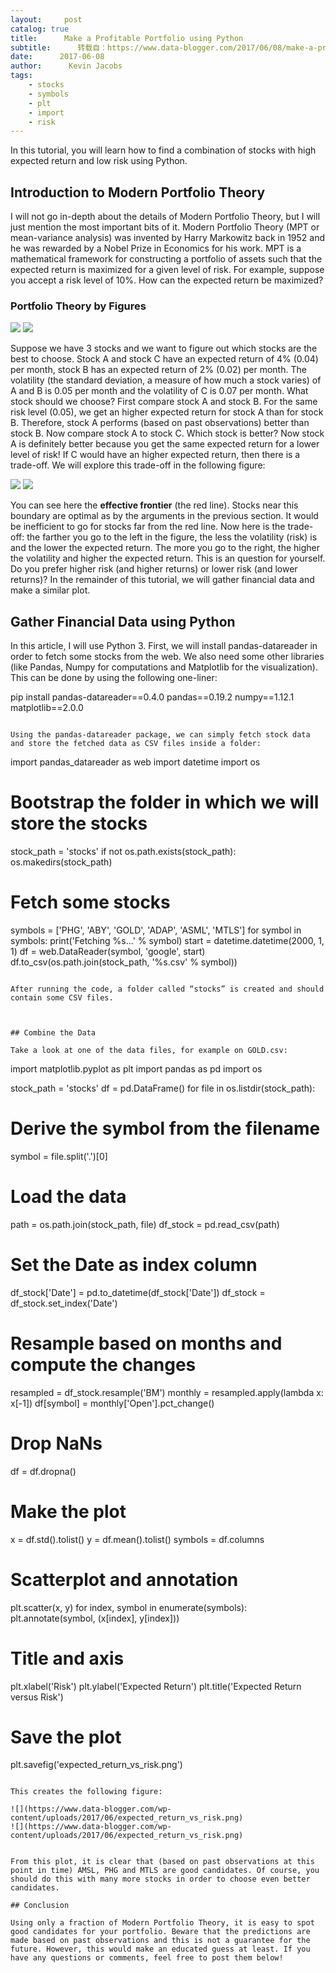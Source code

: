 ```yaml
---
layout:     post
catalog: true
title:      Make a Profitable Portfolio using Python
subtitle:      转载自：https://www.data-blogger.com/2017/06/08/make-a-profitable-portfolio-with-python/
date:      2017-06-08
author:      Kevin Jacobs
tags:
    - stocks
    - symbols
    - plt
    - import
    - risk
---
```


In this tutorial, you will learn how to find a combination of stocks with high expected return and low risk using Python.



## Introduction to Modern Portfolio Theory

I will not go in-depth about the details of Modern Portfolio Theory, but I will just mention the most important bits of it. Modern Portfolio Theory (MPT or mean-variance analysis) was invented by Harry Markowitz back in 1952 and he was rewarded by a Nobel Prize in Economics for his work. MPT is a mathematical framework for constructing a portfolio of assets such that the expected return is maximized for a given level of risk. For example, suppose you accept a risk level of 10%. How can the expected return be maximized?

### Portfolio Theory by Figures

![](https://www.data-blogger.com/wp-content/uploads/2017/06/stocks_example_1-768x528.png)
![](https://www.data-blogger.com/wp-content/uploads/2017/06/stocks_example_1-768x528.png)


Suppose we have 3 stocks and we want to figure out which stocks are the best to choose. Stock A and stock C have an expected return of 4% (0.04) per month, stock B has an expected return of 2% (0.02) per month. The volatility (the standard deviation, a measure of how much a stock varies) of A and B is 0.05 per month and the volatility of C is 0.07 per month. What stock should we choose? First compare stock A and stock B. For the same risk level (0.05), we get an higher expected return for stock A than for stock B. Therefore, stock A performs (based on past observations) better than stock B. Now compare stock A to stock C. Which stock is better? Now stock A is definitely better because you get the same expected return for a lower level of risk! If C would have an higher expected return, then there is a trade-off. We will explore this trade-off in the following figure:

![](https://www.data-blogger.com/wp-content/uploads/2017/06/stocks-effective-frontier-768x528.png)
![](https://www.data-blogger.com/wp-content/uploads/2017/06/stocks-effective-frontier-768x528.png)


You can see here the **effective frontier** (the red line). Stocks near this boundary are optimal as by the arguments in the previous section. It would be inefficient to go for stocks far from the red line. Now here is the trade-off: the farther you go to the left in the figure, the less the volatility (risk) is and the lower the expected return. The more you go to the right, the higher the volatility and higher the expected return. This is an question for yourself. Do you prefer higher risk (and higher returns) or lower risk (and lower returns)? In the remainder of this tutorial, we will gather financial data and make a similar plot.

## Gather Financial Data using Python

In this article, I will use Python 3. First, we will install pandas-datareader in order to fetch some stocks from the web. We also need some other libraries (like Pandas, Numpy for computations and Matplotlib for the visualization). This can be done by using the following one-liner:

pip install pandas-datareader==0.4.0 pandas==0.19.2 numpy==1.12.1 matplotlib==2.0.0
```

Using the pandas-datareader package, we can simply fetch stock data and store the fetched data as CSV files inside a folder:

```
import pandas_datareader as web
import datetime
import os

# Bootstrap the folder in which we will store the stocks
stock_path = 'stocks'
if not os.path.exists(stock_path):
 os.makedirs(stock_path)

# Fetch some stocks
symbols = ['PHG', 'ABY', 'GOLD', 'ADAP', 'ASML', 'MTLS']
for symbol in symbols:
 print('Fetching %s...' % symbol)
 start = datetime.datetime(2000, 1, 1)
 df = web.DataReader(symbol, 'google', start)
 df.to_csv(os.path.join(stock_path, '%s.csv' % symbol))
```

After running the code, a folder called “stocks” is created and should contain some CSV files.

 

## Combine the Data

Take a look at one of the data files, for example on GOLD.csv:

```
import matplotlib.pyplot as plt
import pandas as pd
import os

stock_path = 'stocks'
df = pd.DataFrame()
for file in os.listdir(stock_path):
 # Derive the symbol from the filename
 symbol = file.split('.')[0]

 # Load the data
 path = os.path.join(stock_path, file)
 df_stock = pd.read_csv(path)

 # Set the Date as index column
 df_stock['Date'] = pd.to_datetime(df_stock['Date'])
 df_stock = df_stock.set_index('Date')

 # Resample based on months and compute the changes
 resampled = df_stock.resample('BM')
 monthly = resampled.apply(lambda x: x[-1])
 df[symbol] = monthly['Open'].pct_change()

# Drop NaNs
df = df.dropna()

# Make the plot
x = df.std().tolist()
y = df.mean().tolist()
symbols = df.columns

# Scatterplot and annotation
plt.scatter(x, y)
for index, symbol in enumerate(symbols):
 plt.annotate(symbol, (x[index], y[index]))

# Title and axis
plt.xlabel('Risk')
plt.ylabel('Expected Return')
plt.title('Expected Return versus Risk')

# Save the plot
plt.savefig('expected_return_vs_risk.png')
```

This creates the following figure:

![](https://www.data-blogger.com/wp-content/uploads/2017/06/expected_return_vs_risk.png)
![](https://www.data-blogger.com/wp-content/uploads/2017/06/expected_return_vs_risk.png)


From this plot, it is clear that (based on past observations at this point in time) AMSL, PHG and MTLS are good candidates. Of course, you should do this with many more stocks in order to choose even better candidates.

## Conclusion

Using only a fraction of Modern Portfolio Theory, it is easy to spot good candidates for your portfolio. Beware that the predictions are made based on past observations and this is not a guarantee for the future. However, this would make an educated guess at least. If you have any questions or comments, feel free to post them below!



 
